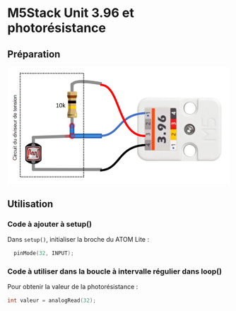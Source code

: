 # M5Stack Unit 3.96 et photorésistance

## Préparation

![Connexion de la photorésistance au Unit 3.96](./unit_396_photoresistance_connexion.png)

## Utilisation

### Code à ajouter à setup()

Dans `setup()`, initialiser la broche du ATOM Lite :
```cpp
  pinMode(32, INPUT);
```

### Code à utiliser dans la boucle à intervalle régulier dans loop()

Pour obtenir la valeur de la photorésistance :
```cpp
int valeur = analogRead(32);
```
